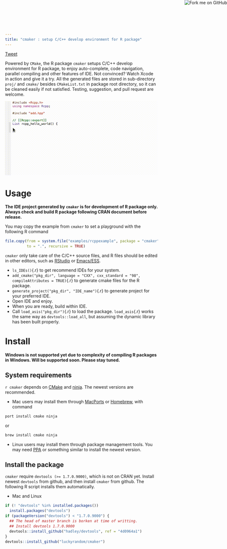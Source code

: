 ```yaml
---
title: "cmaker : setup C/C++ develop environment for R package"
---
```


<style>
body {
margin-top: 40px;
margin-bottom: 40px;
}
code {
white-space: pre-wrap;
word-wrap: normal;
}
</style>

<a href="https://twitter.com/share" class="twitter-share-button" data-text="#cmaker : setup C/C++ develop environment for R package" data-via="" data-hashtags="">Tweet</a>
<script>!function(d,s,id){var js,fjs=d.getElementsByTagName(s)[0],p=/^http:/.test(d.location)?'http':'https';if(!d.getElementById(id)){js=d.createElement(s);js.id=id;js.src=p+'://platform.twitter.com/widgets.js';fjs.parentNode.insertBefore(js,fjs);}}(document, 'script', 'twitter-wjs');</script>

Powered by `CMake`, the R package `cmaker` setups C/C++ develop
environment for R package, to enjoy auto-complete, code navigation,
parallel compiling and other features of IDE. Not convinced? Watch
Xcode in action and give it a try. All the generated files are stored
in sub-directory `proj/` and `cmake/` besides `CMakeList.txt` in
package root directory, so it can be cleaned easily if not
satisfied. Testing, suggestion, and pull request are welcome.

![](./gifs/xcode-rcpp.gif)

# Usage

__The IDE project generated by `cmaker` is for development of R
package only. Always check and build R package following CRAN document
before release.__

You may copy the example from `cmaker` to set a playground with the
following R command

```r
file.copy(from = system.file("examples/rcppexample", package = "cmaker"),
          to = ".", recursive = TRUE)
```

`cmaker` only take care of the C/C++ source files, and R files should
be edited in other editors, such as [RStudio](http://www.rstudio.com/)
or [Emacs/ESS](http://ess.r-project.org/).

- `ls_IDEs()`{.r} to get recommend IDEs for your system.
- `add_cmake("pkg_dir", language = "CXX", cxx_standard = "98",
compileAttributes = TRUE)`{.r} to generate cmake files for the R
package.
- `generate_project("pkg_dir", "IDE_name")`{.r} to generate project for your preferred IDE.
- Open IDE and enjoy.
- When you are ready, build within IDE.
- Call `load_asis("pkg_dir")`{.r} to load the package. `load_asis`{.r} works
  the same way as `devtools::load_all`, but assuming the dynamic
  library has been built properly.

# Install

__Windows is not supported yet due to complexity of compiling R packages in Windows. Will be supported soon. Please stay tuned.__

## System requirements

`r cmaker` depends on [CMake](http://www.cmake.org) and
[ninja](https://martine.github.io/ninja/). The newest versions are
recommended.

- Mac users may install them
through [MacPorts](https://www.macports.org/) or
[Homebrew](http://brew.sh/), with command
```bash
port install cmake ninja
```
or
```bash
brew install cmake ninja
```
- Linux users may install them through package management tools. You
  may need [PPA](https://launchpad.net/ubuntu/+ppas) or something similar to install the newest version.

## Install the package

`cmaker` require `devtools (>= 1.7.0.9000)`, which is not on CRAN
yet. Install newest `devtools` from github, and then install `cmaker`
from github. The following R script installs them automatically.

- Mac and Linux
```r
if (! "devtools" %in% installed.packages())
  install.packages("devtools")
if (packageVersion("devtools") < "1.7.0.9000") {
  ## The head of master branch is borken at time of writting.
  ## Install devtools 1.7.0.9000
  devtools::install_github("hadley/devtools", ref = "4d0964a1")
}
devtools::install_github("luckyrandom/cmaker")
```

<a href="https://github.com/luckyrandom/cmaker">
<img style="position: absolute; top: 0; right: 0; border: 0;"
src="http://camo.githubusercontent.com/a6677b08c955af8400f44c6298f40e7d19cc5b2d/68747470733a2f2f73332e616d617a6f6e6177732e636f6d2f6769746875622f726962626f6e732f666f726b6d655f72696768745f677261795f3664366436642e706e67"
alt="Fork me on GitHub"
data-canonical-src="https://s3.amazonaws.com/github/ribbons/forkme_right_gray_6d6d6d.png">
</a>

<script>
  (function(i,s,o,g,r,a,m){i['GoogleAnalyticsObject']=r;i[r]=i[r]||function(){
  (i[r].q=i[r].q||[]).push(arguments)},i[r].l=1*new Date();a=s.createElement(o),
  m=s.getElementsByTagName(o)[0];a.async=1;a.src=g;m.parentNode.insertBefore(a,m)
  })(window,document,'script','//www.google-analytics.com/analytics.js','ga');
  ga('create', 'UA-62238615-1', 'auto');
  ga('send', 'pageview');
</script>

